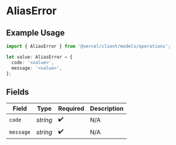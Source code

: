 # AliasError

## Example Usage

```typescript
import { AliasError } from '@vercel/client/models/operations';

let value: AliasError = {
  code: '<value>',
  message: '<value>',
};
```

## Fields

| Field     | Type     | Required           | Description |
| --------- | -------- | ------------------ | ----------- |
| `code`    | _string_ | :heavy_check_mark: | N/A         |
| `message` | _string_ | :heavy_check_mark: | N/A         |
